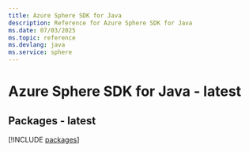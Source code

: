 ```yaml
---
title: Azure Sphere SDK for Java
description: Reference for Azure Sphere SDK for Java
ms.date: 07/03/2025
ms.topic: reference
ms.devlang: java
ms.service: sphere
---
```

# Azure Sphere SDK for Java - latest
## Packages - latest
[!INCLUDE [packages](sphere-index.md)]